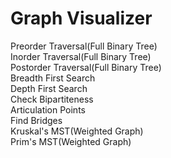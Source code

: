 # Graph Visualizer

Preorder Traversal(Full Binary Tree)                                                                                                                                    
Inorder Traversal(Full Binary Tree)                                                                                                                                   
Postorder Traversal(Full Binary Tree)                                                                                                                                   
Breadth First Search                                                                                                                                                    
Depth First Search                                                                                                                                                       
Check Bipartiteness                                                                                                                                                     
Articulation Points                                                                                                                                                       
Find Bridges                                                                                                                                                            
Kruskal's MST(Weighted Graph)                                                                                                                                           
Prim's MST(Weighted Graph)
